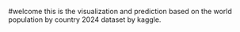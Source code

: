 #welcome
this is the visualization and prediction based on the world population by country 2024 dataset by kaggle.